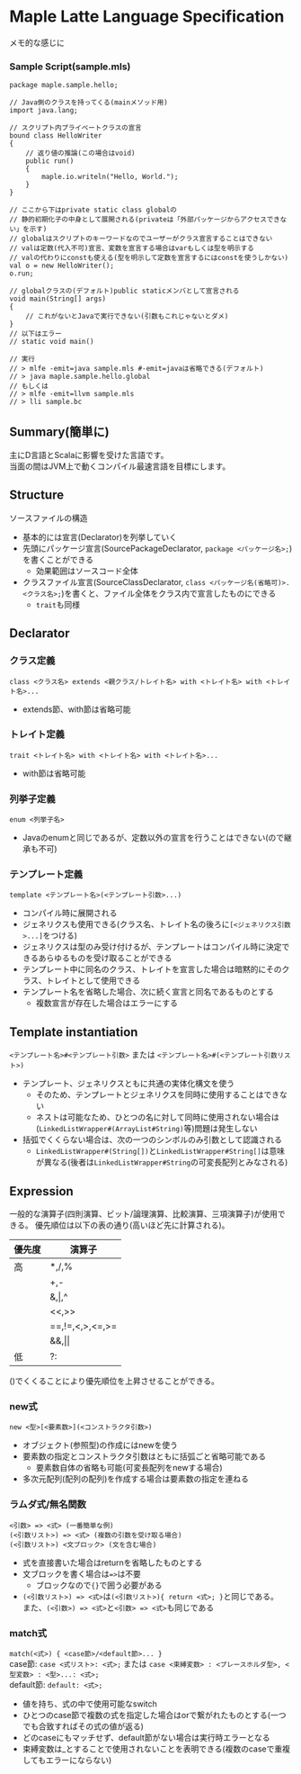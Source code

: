 # Maple Latte Language Specification

メモ的な感じに

### Sample Script(sample.mls)
```
package maple.sample.hello;

// Java側のクラスを持ってくる(mainメソッド用)
import java.lang;

// スクリプト内プライベートクラスの宣言
bound class HelloWriter
{
	// 返り値の推論(この場合はvoid)
	public run()
	{
		maple.io.writeln("Hello, World.");
	}
}

// ここから下はprivate static class globalの
// 静的初期化子の中身として展開される(privateは「外部パッケージからアクセスできない」を示す)
// globalはスクリプトのキーワードなのでユーザーがクラス宣言することはできない
// valは定数(代入不可)宣言、変数を宣言する場合はvarもしくは型を明示する
// valの代わりにconstも使える(型を明示して定数を宣言するにはconstを使うしかない)
val o = new HelloWriter();
o.run;

// globalクラスの(デフォルト)public staticメンバとして宣言される
void main(String[] args)
{
	// これがないとJavaで実行できない(引数もこれじゃないとダメ)
}
// 以下はエラー
// static void main()

// 実行
// > mlfe -emit=java sample.mls #-emit=javaは省略できる(デフォルト)
// > java maple.sample.hello.global
// もしくは
// > mlfe -emit=llvm sample.mls
// > lli sample.bc
```

## Summary(簡単に)

主にD言語とScalaに影響を受けた言語です。  
当面の間はJVM上で動くコンパイル最速言語を目標にします。

## Structure

ソースファイルの構造
* 基本的には宣言(Declarator)を列挙していく
* 先頭にパッケージ宣言(SourcePackageDeclarator, `package <パッケージ名>;`)を書くことができる
  * 効果範囲はソースコード全体
* クラスファイル宣言(SourceClassDeclarator, `class <パッケージ名(省略可)>.<クラス名>;`)を書くと、ファイル全体をクラス内で宣言したものにできる
  * `trait`も同様

## Declarator

### クラス定義
`class <クラス名> extends <親クラス/トレイト名> with <トレイト名> with <トレイト名>...`
* extends節、with節は省略可能

### トレイト定義
`trait <トレイト名> with <トレイト名> with <トレイト名>...`
* with節は省略可能

### 列挙子定義
`enum <列挙子名>`
* Javaのenumと同じであるが、定数以外の宣言を行うことはできない(ので継承も不可)

### テンプレート定義
`template <テンプレート名>(<テンプレート引数>...)`
* コンパイル時に展開される
* ジェネリクスも使用できる(クラス名、トレイト名の後ろに`[<ジェネリクス引数>...]`をつける)
* ジェネリクスは型のみ受け付けるが、テンプレートはコンパイル時に決定できるあらゆるものを受け取ることができる
* テンプレート中に同名のクラス、トレイトを宣言した場合は暗黙的にそのクラス、トレイトとして使用できる
* テンプレート名を省略した場合、次に続く宣言と同名であるものとする
  * 複数宣言が存在した場合はエラーにする
  
## Template instantiation
`<テンプレート名>#<テンプレート引数>` または `<テンプレート名>#(<テンプレート引数リスト>)`
* テンプレート、ジェネリクスともに共通の実体化構文を使う
  * そのため、テンプレートとジェネリクスを同時に使用することはできない
  * ネストは可能なため、ひとつの名に対して同時に使用されない場合は(`LinkedListWrapper#(ArrayList#String)`等)問題は発生しない
* 括弧でくくらない場合は、次の一つのシンボルのみ引数として認識される
  * `LinkedListWrapper#(String[])`と`LinkedListWrapper#String[]`は意味が異なる(後者は`LinkedListWrapper#String`の可変長配列とみなされる)

## Expression

一般的な演算子(四則演算、ビット/論理演算、比較演算、三項演算子)が使用できる。
優先順位は以下の表の通り(高いほど先に計算される)。

|優先度|演算子|
|---|---|
|高|*,/,%|
||+,-|
||&amp;,&#124;,^|
||&lt;&lt;,&gt;&gt;|
||==,!=,&lt;,&gt;,&lt;=,&gt;=|
||&amp;&amp;,&#124;&#124;|
|低|?:|

()でくくることにより優先順位を上昇させることができる。

### new式
`new <型>[<要素数>](<コンストラクタ引数>)`  
* オブジェクト(参照型)の作成にはnewを使う
* 要素数の指定とコンストラクタ引数はともに括弧ごと省略可能である
  * 要素数自体の省略も可能(可変長配列をnewする場合)
* 多次元配列(配列の配列)を作成する場合は要素数の指定を連ねる

### ラムダ式/無名関数
`<引数> => <式> (一番簡単な例)`  
`(<引数リスト>) => <式> (複数の引数を受け取る場合)`  
`(<引数リスト>) <文ブロック> (文を含む場合)`
* 式を直接書いた場合はreturnを省略したものとする
* 文ブロックを書く場合は`=>`は不要
  * ブロックなので`{}`で囲う必要がある
* `(<引数リスト>) => <式>`は`(<引数リスト>){ return <式>; }`と同じである。  
また、`(<引数>) => <式>`と`<引数> => <式>`も同じである

### match式
`match(<式>) { <case節>/<default節>... }`  
case節: `case <式リスト>: <式>;` または `case <束縛変数> : <プレースホルダ型>, <型変数> : <型>...: <式>;`  
default節: `default: <式>;`
* 値を持ち、式の中で使用可能なswitch
* ひとつのcase節で複数の式を指定した場合はorで繋がれたものとする(一つでも合致すればその式の値が返る)
* どのcaseにもマッチせず、default節がない場合は実行時エラーとなる
* 束縛変数は_とすることで使用されないことを表明できる(複数のcaseで重複してもエラーにならない)

